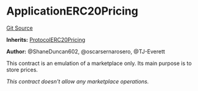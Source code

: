 # ApplicationERC20Pricing
[Git Source](https://github.com/thrackle-io/tron/blob/29c2cd95da29b0356348370e1ddb4d7bdc24a711/src/example/pricing/ApplicationERC20Pricing.sol)

**Inherits:**
[ProtocolERC20Pricing](/src/client/pricing/ProtocolERC20Pricing.sol/contract.ProtocolERC20Pricing.md)

**Author:**
@ShaneDuncan602, @oscarsernarosero, @TJ-Everett

This contract is an emulation of a marketplace only. Its main purpose is to store prices.

*This contract doesn't allow any marketplace operations.*


